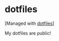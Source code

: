 # dotfiles

[Managed with [dotfiles](https://github.com/jbernard/dotfiles)]

My dotfiles are public!
